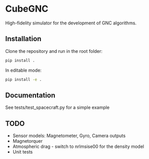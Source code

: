 # CubeGNC

High-fidelity simulator for the development of GNC algorithms.

## Installation

Clone the repository and run in the root folder:
```bash
pip install .
```
In editable mode:

```bash
pip install -e .
```
## Documentation

See tests/test_spacecraft.py for a simple example

## TODO
- Sensor models: Magnetometer, Gyro, Camera outputs
- Magnetorquer
- Atmospheric drag - switch to nrlmsise00 for the density model
- Unit tests